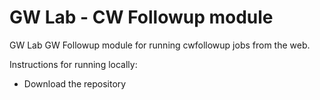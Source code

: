 # GW Lab - CW Followup module

GW Lab GW Followup module for running cwfollowup jobs from the web.

Instructions for running locally:

* Download the repository
